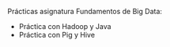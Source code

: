 Prácticas asignatura Fundamentos de Big Data:
- Práctica con Hadoop y Java
- Práctica con Pig y Hive
